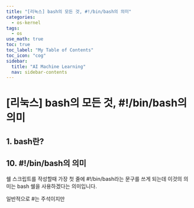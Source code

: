 ```yaml
---
title: "[리눅스] bash의 모든 것, #!/bin/bash의 의미" 
categories:
  - os-kernel
tags:
  - os
use_math: true
toc: true
toc_label: "My Table of Contents"
toc_icon: "cog"
sidebar:
  title: "AI Machine Learning"
  nav: sidebar-contents
---
```


# [리눅스] bash의 모든 것, #!/bin/bash의 의미


## 1. bash란?

## 10. #!/bin/bash의 의미

쉘 스크립트를 작성할때 가장 첫 줄에 
#!/bin/bash라는 문구를 쓰게 되는데 이것의 의미는 bash 쉘을 사용하겠다는 의미입니다. 

일반적으로 #는 주석이지만

